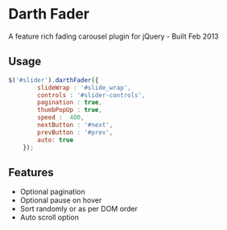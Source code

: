 Darth Fader
===========

A feature rich fading carousel plugin for jQuery - Built Feb 2013

**Usage**
------------

```javascript
$('#slider').darthFader({
		slideWrap : '#slide_wrap',
		controls : '#slider-controls',
		pagination : true,
		thumbPopUp : true,
		speed :  400,
		nextButton : '#next',
		prevButton : '#prev',
		auto: true
	});
```

**Features**
------------

- Optional pagination
- Optional pause on hover
- Sort randomly or as per DOM order
- Auto scroll option 
